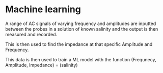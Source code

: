 # Machine learning

A range of AC signals of varying frequency and amplitudes are inputted between the probes in a solution of known salinity and the output is then measured and recorded.

This is then used to find the impedance at that specific Amplitude and Frequency.

This data is then used to train a ML model with the function (Frequnecy, Amplitude, Impedance) = (salinity)
